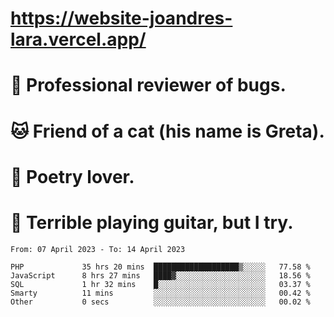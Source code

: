 # https://website-joandres-lara.vercel.app/
# 🐛 Professional reviewer of bugs.
# 🐱 Friend of a cat (his name is Greta).
# 📜 Poetry lover.
# 🎸 Terrible playing guitar, but I try.

<!--START_SECTION:waka-->

```text
From: 07 April 2023 - To: 14 April 2023

PHP             35 hrs 20 mins  ███████████████████▒░░░░░   77.58 %
JavaScript      8 hrs 27 mins   ████▓░░░░░░░░░░░░░░░░░░░░   18.56 %
SQL             1 hr 32 mins    █░░░░░░░░░░░░░░░░░░░░░░░░   03.37 %
Smarty          11 mins         ░░░░░░░░░░░░░░░░░░░░░░░░░   00.42 %
Other           0 secs          ░░░░░░░░░░░░░░░░░░░░░░░░░   00.02 %
```

<!--END_SECTION:waka-->
